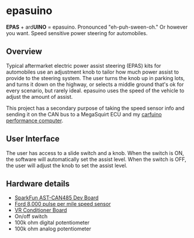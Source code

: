 # epasuino

**EPAS** + ard**UINO** = epasuino. Pronounced "eh-puh-sween-oh." Or however you want. Speed sensitive power steering for automobiles.

## Overview
Typical aftermarket electric power assist steering (EPAS) kits for automobiles use an adjustment knob to tailor how much power assist to provide to the steering system. The user turns the knob up in parking lots, and turns it down on the highway, or selects a middle ground that's ok for every scenario, but rarely ideal. epasuino uses the speed of the vehicle to adjust the amount of assist.

This project has a secondary purpose of taking the speed sensor info and sending it on the CAN bus to a MegaSquirt ECU and my [carfuino performance computer](https://github.com/srenner/carfuino).

## User Interface
The user has access to a slide switch and a knob. When the switch is ON, the software will automatically set the assist level. When the switch is OFF, the user will adjust the knob to set the assist level.

## Hardware details
* [SparkFun AST-CAN485 Dev Board](https://www.sparkfun.com/products/14483)
* [Ford 8,000 pulse per mile speed sensor](https://lmr.com/item/LRS-9731B/83-93-Mustang-Speed-Sensor)
* [VR Conditioner Board](http://jbperf.com/dual_VR/v2_1.html)
* On/off switch
* 100k ohm digital potentiometer
* 100k ohm analog potentiometer

